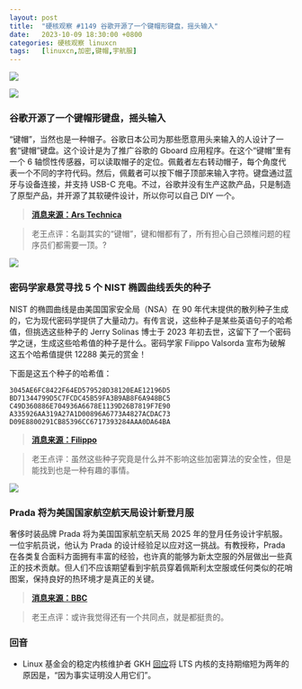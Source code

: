 ```yaml
---
layout: post
title:	"硬核观察 #1149 谷歌开源了一个键帽形键盘，摇头输入"
date:	2023-10-09 18:30:00 +0800 
categories:	硬核观察 linuxcn 
tags:	[linuxcn,加密,键帽,宇航服]
---
```



![](/Asserts/Images//attachment/album/202310/09/182909sfohf0ghf33q1odf.jpg)


![](/Asserts/Images//attachment/album/202310/09/182922zd5wptn0n7u5wn9n.jpg)


### 谷歌开源了一个键帽形键盘，摇头输入


“键帽”，当然也是一种帽子。谷歌日本公司为那些愿意用头来输入的人设计了一套“键帽”键盘。这个设计是为了推广谷歌的 Gboard 应用程序。在这个“键帽”里有一个 6 轴惯性传感器，可以读取帽子的定位。佩戴者左右转动帽子，每个角度代表一个不同的字符代码。然后，佩戴者可以按下帽子顶部来输入字符。键盘通过蓝牙与设备连接，并支持 USB-C 充电。不过，谷歌并没有生产这款产品，只是制造了原型产品，并开源了其软硬件设计，所以你可以自己 DIY 一个。







> 
> **[消息来源：Ars Technica](https://arstechnica.com/gadgets/2023/10/google-open-sourced-a-hat-shaped-like-a-giant-keycap-and-it-actually-types/)**
> 
> 
> 



> 
> 老王点评：名副其实的“键帽”，键和帽都有了，所有担心自己颈椎问题的程序员们都需要一顶。?
> 
> 
> 


![](/Asserts/Images//attachment/album/202310/09/182940fftfwcsbqspawfse.jpg)


### 密码学家悬赏寻找 5 个 NIST 椭圆曲线丢失的种子


NIST 的椭圆曲线是由美国国家安全局（NSA）在 90 年代末提供的散列种子生成的，它为现代密码学提供了大量动力。有传言说，这些种子是某些英语句子的哈希值，但挑选这些种子的 Jerry Solinas 博士于 2023 年初去世，这留下了一个密码学之谜，生成这些哈希值的种子是什么。密码学家 Filippo Valsorda 宣布为破解这五个哈希值提供 12288 美元的赏金！


下面是这五个种子的哈希值：



```
3045AE6FC8422F64ED579528D38120EAE12196D5
BD71344799D5C7FCDC45B59FA3B9AB8F6A948BC5
C49D360886E704936A6678E1139D26B7819F7E90
A335926AA319A27A1D00896A6773A4827ACDAC73
D09E8800291CB85396CC6717393284AAA0DA64BA
```


> 
> **[消息来源：Filippo](https://words.filippo.io/dispatches/seeds-bounty/)**
> 
> 
> 



> 
> 老王点评：虽然这些种子究竟是什么并不影响这些加密算法的安全性，但是能找到也是一种有趣的事情。
> 
> 
> 


![](/Asserts/Images//attachment/album/202310/09/182954jo5jjdgt4d3ojozg.jpg)


### Prada 将为美国国家航空航天局设计新登月服


奢侈时装品牌 Prada 将为美国国家航空航天局 2025 年的登月任务设计宇航服。一位宇航员说，他认为 Prada 的设计经验足以应对这一挑战。有教授称，Prada 在各类复合面料方面拥有丰富的经验，也许真的能够为新太空服的外层做出一些真正的技术贡献。但人们不应该期望看到宇航员穿着佩斯利太空服或任何类似的花哨图案，保持良好的热环境才是真正的关键。



> 
> **[消息来源：BBC](https://www.bbc.com/news/science-environment-67022619)**
> 
> 
> 



> 
> 老王点评：或许我觉得还有一个共同点，就是都挺贵的。
> 
> 
> 


### 回音


* Linux 基金会的稳定内核维护者 GKH [回应](https://news.ycombinator.com/item?id=37749846)将 LTS 内核的支持期缩短为两年的原因是，“因为事实证明没人用它们”。
